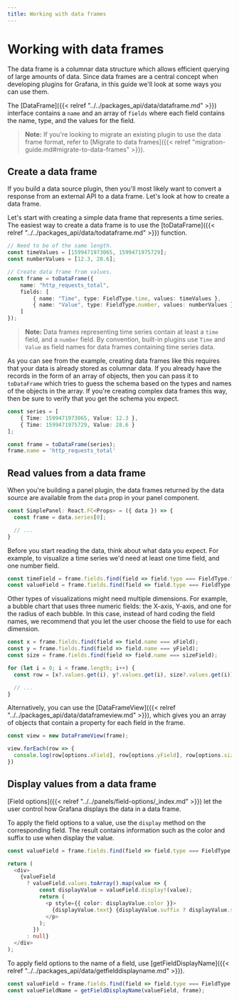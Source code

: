 ```yaml
---
title: Working with data frames
---
```


# Working with data frames

The data frame is a columnar data structure which allows efficient querying of large amounts of data. Since data frames are a central concept when developing plugins for Grafana, in this guide we'll look at some ways you can use them.

The [DataFrame]({{< relref "../../packages_api/data/dataframe.md" >}}) interface contains a `name` and an array of `fields` where each field contains the name, type, and the values for the field.

> **Note:** If you're looking to migrate an existing plugin to use the data frame format, refer to [Migrate to data frames]({{< relref "migration-guide.md#migrate-to-data-frames" >}}).

## Create a data frame

If you build a data source plugin, then you'll most likely want to convert a response from an external API to a data frame. Let's look at how to create a data frame.

Let's start with creating a simple data frame that represents a time series. The easiest way to create a data frame is to use the [toDataFrame]({{< relref "../../packages_api/data/todataframe.md" >}}) function.

```ts
// Need to be of the same length.
const timeValues = [1599471973065, 1599471975729];
const numberValues = [12.3, 28.6];

// Create data frame from values.
const frame = toDataFrame({
    name: "http_requests_total",
    fields: [
        { name: "Time", type: FieldType.time, values: timeValues },
        { name: "Value", type: FieldType.number, values: numberValues }
    ]
});
```

> **Note:** Data frames representing time series contain at least a `time` field, and a `number` field. By convention, built-in plugins use `Time` and `Value` as field names for data frames containing time series data.

As you can see from the example, creating data frames like this requires that your data is already stored as columnar data. If you already have the records in the form of an array of objects, then you can pass it to `toDataFrame` which tries to guess the schema based on the types and names of the objects in the array. If you're creating complex data frames this way, then be sure to verify that you get the schema you expect.

```ts
const series = [
    { Time: 1599471973065, Value: 12.3 },
    { Time: 1599471975729, Value: 28.6 }
];

const frame = toDataFrame(series);
frame.name = 'http_requests_total'
```

## Read values from a data frame

When you're building a panel plugin, the data frames returned by the data source are available from the `data` prop in your panel component.

```ts
const SimplePanel: React.FC<Props> = ({ data }) => {
  const frame = data.series[0];

  // ...
}
```

Before you start reading the data, think about what data you expect. For example, to visualize a time series we'd need at least one time field, and one number field.

```ts
const timeField = frame.fields.find(field => field.type === FieldType.time);
const valueField = frame.fields.find(field => field.type === FieldType.number);
```

Other types of visualizations might need multiple dimensions. For example, a bubble chart that uses three numeric fields: the X-axis, Y-axis, and one for the radius of each bubble. In this case, instead of hard coding the field names, we recommend that you let the user choose the field to use for each dimension.

```ts
const x = frame.fields.find(field => field.name === xField);
const y = frame.fields.find(field => field.name === yField);
const size = frame.fields.find(field => field.name === sizeField);

for (let i = 0; i < frame.length; i++) {
  const row = [x?.values.get(i), y?.values.get(i), size?.values.get(i)];

  // ...
}
```

Alternatively, you can use the [DataFrameView]({{< relref "../../packages_api/data/dataframeview.md" >}}), which gives you an array of objects that contain a property for each field in the frame.

```ts
const view = new DataFrameView(frame);

view.forEach(row => {
  console.log(row[options.xField], row[options.yField], row[options.sizeField]);
})
```

## Display values from a data frame

[Field options]({{< relref "../../panels/field-options/_index.md" >}}) let the user control how Grafana displays the data in a data frame.

To apply the field options to a value, use the `display` method on the corresponding field. The result contains information such as the color and suffix to use when display the value.

```ts
const valueField = frame.fields.find(field => field.type === FieldType.number);

return (
  <div>
    {valueField
      ? valueField.values.toArray().map(value => {
          const displayValue = valueField.display!(value);
          return (
            <p style={{ color: displayValue.color }}>
              {displayValue.text} {displayValue.suffix ? displayValue.suffix : ''}
            </p>
          );
        })
      : null}
  </div>
);
```

To apply field options to the name of a field, use [getFieldDisplayName]({{< relref "../../packages_api/data/getfielddisplayname.md" >}}).

```ts
const valueField = frame.fields.find(field => field.type === FieldType.number);
const valueFieldName = getFieldDisplayName(valueField, frame);
```

